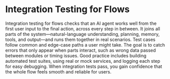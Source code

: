 # Integration Testing for Flows

Integration testing for flows checks that an AI agent works well from the first user input to the final action, across every step in between. It joins all parts of the system—natural-language understanding, planning, memory, tools, and output—and runs them together in real scenarios. Test cases follow common and edge-case paths a user might take. The goal is to catch errors that only appear when parts interact, such as wrong data passed between modules or timing issues. Good practice includes building automated test suites, using real or mock services, and logging each step for easy debugging. When integration tests pass, you gain confidence that the whole flow feels smooth and reliable for users.
